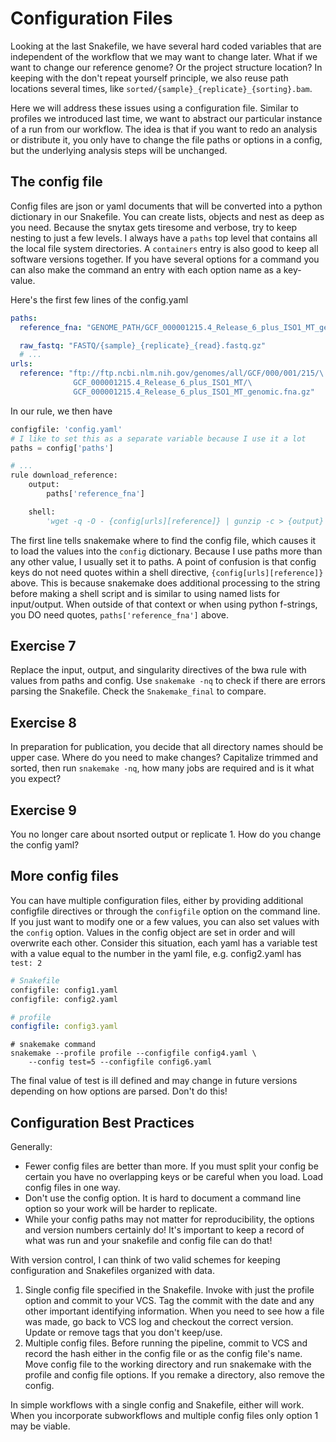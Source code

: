 # Configuration Files
Looking at the last Snakefile, we have several hard coded variables that
are independent of the workflow that we may want to change later.  What if
we want to change our reference genome? Or the project structure location?
In keeping with the don't repeat yourself principle, we also reuse path
locations several times, like `sorted/{sample}_{replicate}_{sorting}.bam`.

Here we will address these issues using a configuration file.  Similar to
profiles we introduced last time, we want to abstract our particular instance
of a run from our workflow.  The idea is that if you want to redo an
analysis or distribute it, you only have to change the file paths or options
in a config, but the underlying analysis steps will be unchanged.

## The config file
Config files are json or yaml documents that will be converted into a python
dictionary in our Snakefile.  You can create lists, objects and nest as deep
as you need.  Because the snytax gets tiresome and verbose, try to keep nesting
to just a few levels.  I always have a `paths` top level that contains all
the local file system directories.  A `containers` entry is also good to
keep all software versions together.  If you have several options for a command
you can also make the command an entry with each option name as a key-value.

Here's the first few lines of the config.yaml
```yaml
paths:
  reference_fna: "GENOME_PATH/GCF_000001215.4_Release_6_plus_ISO1_MT_genomic.fna"

  raw_fastq: "FASTQ/{sample}_{replicate}_{read}.fastq.gz"
  # ...
urls:
  reference: "ftp://ftp.ncbi.nlm.nih.gov/genomes/all/GCF/000/001/215/\
              GCF_000001215.4_Release_6_plus_ISO1_MT/\
              GCF_000001215.4_Release_6_plus_ISO1_MT_genomic.fna.gz"
```
In our rule, we then have
```python
configfile: 'config.yaml'
# I like to set this as a separate variable because I use it a lot
paths = config['paths']

# ...
rule download_reference:
    output:
        paths['reference_fna']

    shell:
        'wget -q -O - {config[urls][reference]} | gunzip -c > {output}'
```
The first line tells snakemake where to find the config file, which causes
it to load the values into the `config` dictionary.  Because I use paths more
than any other value, I usually set it to paths.  A point of confusion is that
config keys do not need quotes within a shell directive,
`{config[urls][reference]}` above.  This is because snakemake does additional
processing to the string before making a shell script and is similar to using
named lists for input/output.  When outside of that context or when using
python f-strings, you DO need quotes, `paths['reference_fna']` above.

## Exercise 7
Replace the input, output, and singularity directives of the bwa rule with
values from paths and config.  Use `snakemake -nq` to check if there are
errors parsing the Snakefile.  Check the `Snakemake_final` to compare.

## Exercise 8
In preparation for publication, you decide that all directory names should be
upper case. Where do you need to make changes? Capitalize trimmed and sorted,
then run `snakemake -nq`, how many jobs are required and is it what you expect?

## Exercise 9
You no longer care about nsorted output or replicate 1.  How do you change the
config yaml?

## More config files
You can have multiple configuration files, either by providing additional
configfile directives or through the `configfile` option on the command line.
If you just want to modify one or a few values, you can also set values with
the `config` option.  Values in the config object are set in order and will
overwrite each other.  Consider this situation, each yaml has a variable 
test with a value equal to the number in the yaml file, e.g. config2.yaml
has `test: 2`
```python
# Snakefile
configfile: config1.yaml
configfile: config2.yaml
```

```yaml
# profile
configfile: config3.yaml
```

```shell
# snakemake command
snakemake --profile profile --configfile config4.yaml \
    --config test=5 --configfile config6.yaml
```

The final value of test is ill defined and may change in future versions
depending on how options are parsed.  Don't do this!

## Configuration Best Practices
Generally:
- Fewer config files are better than more.  If you must split your config
  be certain you have no overlapping keys or be careful when you load.  Load
  config files in one way.
- Don't use the config option.  It is hard to document a command line option
  so your work will be harder to replicate.
- While your config paths may not matter for reproducibility, the options and
  version numbers certainly do!  It's important to keep a record of what was
  run and your snakefile and config file can do that!

With version control, I can think of two valid schemes for keeping
configuration and Snakefiles organized with data.
1. Single config file specified in the Snakefile.  Invoke with just the profile
   option and commit to your VCS.  Tag the commit with the date and any other
   important identifying information.  When you need to see how a file was made,
   go back to VCS log and checkout the correct version.  Update or remove tags
   that you don't keep/use.
2. Multiple config files.  Before running the pipeline, commit to VCS and
   record the hash either in the config file or as the config file's name.
   Move config file to the working directory and run snakemake with the profile
   and config file options.  If you remake a directory, also remove the config.

In simple workflows with a single config and Snakefile, either will work.  When
you incorporate subworkflows and multiple config files only option 1 may be
viable.
